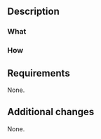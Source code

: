 <!-- #  Nombre de la Ayudantía (Editar nombre y descomentar )-->

## Description

<!--
Write an outline of your pull request.
If you’re resolving an existing issue, don’t forget to include a reference.
You may want to use [closing keywords](
https://docs.github.com/en/issues/tracking-your-work-with-issues/linking-a-pull-request-to-an-issue).
-->

<!-- Complete what/how segments for each relevant change -->

### What

<!-- Show visible frontend change, include screenshots and explanations -->

### How

<!-- Show the code behind the change, and any necessary commands -->

## Requirements

<!--
Write any additional measures that have to be done for the PR to work properly,
such as adding a secret to the repository.
​
- Re build your dependencies when merged.
- Delete node_modules
- Run the following commands:
-->

None.

## Additional changes

<!--
Write any changes done in this PR that are extra to the purpose of this branch,
such as formatting code or deleting files.
-->

None.

<!--
Please don’t forget to add yourself as assignee, a couple of reviewers,
some pertinent labels and (if applicable) a milestone.
​
Your pull request is not ready for review? No worries: make it a draft!
Psst... press the ▼ next to the button that says “Create pull request”.
-->